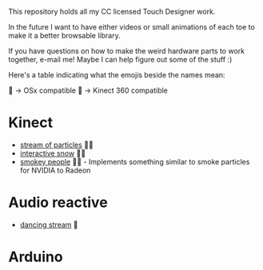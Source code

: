 This repository holds all my CC licensed Touch Designer work.

In the future I want to have either videos or small animations of each toe to make it a better browsable library.

If you have questions on how to make the weird hardware parts to work together, e-mail me! Maybe I can help figure out some of the stuff :)

Here's a table indicating what the emojis beside the names mean:

🍎 -> OSx compatible
🔄 -> Kinect 360 compatible

# Kinect

- [stream of particles](kinect/basic_particle.toe) 🍎🔄
- [interactive snow](kinect/interactive_snow.toe) 🍎🔄
- [smokey people](kinect/smoke_kinect.toe) 🍎🔄 - Implements something similar to smoke particles for NVIDIA to Radeon

# Audio reactive

- [dancing stream](audio_reactive/) 🍎

# Arduino

